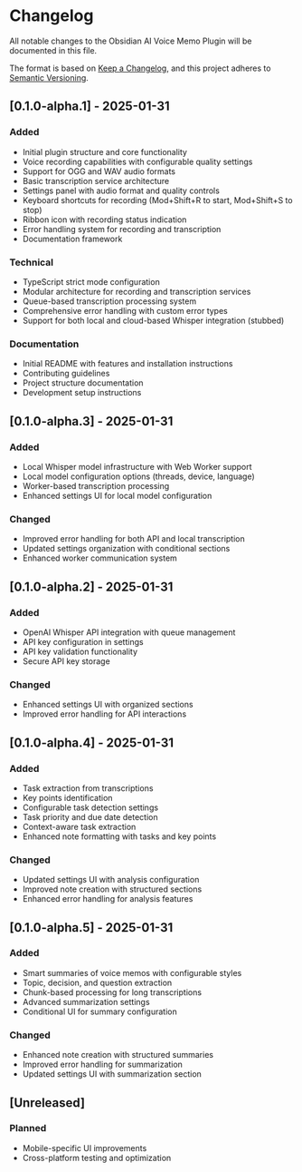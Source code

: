 # Changelog

All notable changes to the Obsidian AI Voice Memo Plugin will be documented in this file.

The format is based on [Keep a Changelog](https://keepachangelog.com/en/1.0.0/),
and this project adheres to [Semantic Versioning](https://semver.org/spec/v2.0.0.html).

## [0.1.0-alpha.1] - 2025-01-31

### Added
- Initial plugin structure and core functionality
- Voice recording capabilities with configurable quality settings
- Support for OGG and WAV audio formats
- Basic transcription service architecture
- Settings panel with audio format and quality controls
- Keyboard shortcuts for recording (Mod+Shift+R to start, Mod+Shift+S to stop)
- Ribbon icon with recording status indication
- Error handling system for recording and transcription
- Documentation framework

### Technical
- TypeScript strict mode configuration
- Modular architecture for recording and transcription services
- Queue-based transcription processing system
- Comprehensive error handling with custom error types
- Support for both local and cloud-based Whisper integration (stubbed)

### Documentation
- Initial README with features and installation instructions
- Contributing guidelines
- Project structure documentation
- Development setup instructions

## [0.1.0-alpha.3] - 2025-01-31

### Added
- Local Whisper model infrastructure with Web Worker support
- Local model configuration options (threads, device, language)
- Worker-based transcription processing
- Enhanced settings UI for local model configuration

### Changed
- Improved error handling for both API and local transcription
- Updated settings organization with conditional sections
- Enhanced worker communication system

## [0.1.0-alpha.2] - 2025-01-31

### Added
- OpenAI Whisper API integration with queue management
- API key configuration in settings
- API key validation functionality
- Secure API key storage

### Changed
- Enhanced settings UI with organized sections
- Improved error handling for API interactions

## [0.1.0-alpha.4] - 2025-01-31

### Added
- Task extraction from transcriptions
- Key points identification
- Configurable task detection settings
- Task priority and due date detection
- Context-aware task extraction
- Enhanced note formatting with tasks and key points

### Changed
- Updated settings UI with analysis configuration
- Improved note creation with structured sections
- Enhanced error handling for analysis features

## [0.1.0-alpha.5] - 2025-01-31

### Added
- Smart summaries of voice memos with configurable styles
- Topic, decision, and question extraction
- Chunk-based processing for long transcriptions
- Advanced summarization settings
- Conditional UI for summary configuration

### Changed
- Enhanced note creation with structured summaries
- Improved error handling for summarization
- Updated settings UI with summarization section

## [Unreleased]
### Planned
- Mobile-specific UI improvements
- Cross-platform testing and optimization
